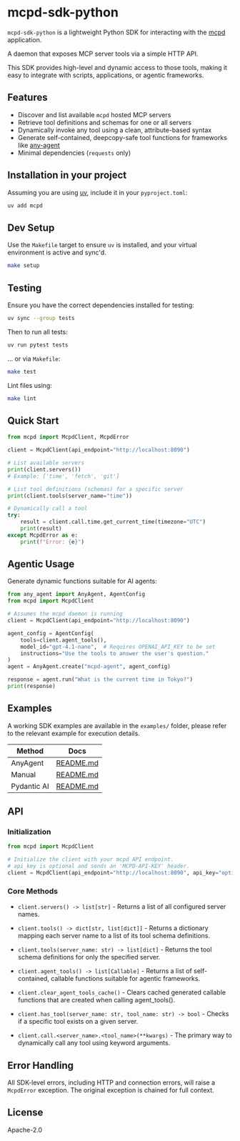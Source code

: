 # mcpd-sdk-python

`mcpd-sdk-python` is a lightweight Python SDK for interacting with the [mcpd](https://github.com/mozilla-ai/mcpd) application.

A daemon that exposes MCP server tools via a simple HTTP API.

This SDK provides high-level and dynamic access to those tools, making it easy to integrate with scripts, applications, or agentic frameworks.

## Features

- Discover and list available `mcpd` hosted MCP servers
- Retrieve tool definitions and schemas for one or all servers
- Dynamically invoke any tool using a clean, attribute-based syntax
- Generate self-contained, deepcopy-safe tool functions for frameworks like [any-agent](https://github.com/mozilla-ai/any-agent)
- Minimal dependencies (`requests` only)

## Installation in your project

Assuming you are using [uv](https://github.com/astral-sh/uv), include it in your `pyproject.toml`:

```bash
uv add mcpd
```

## Dev Setup

Use the `Makefile` target to ensure `uv` is installed, and your virtual environment is active and sync'd.

```bash
make setup
```

## Testing

Ensure you have the correct dependencies installed for testing:

```bash
uv sync --group tests
```

Then to run all tests:

```bash
uv run pytest tests
```

... or via `Makefile`:

```bash
make test
```

Lint files using:

```bash
make lint
```

## Quick Start

```python
from mcpd import McpdClient, McpdError

client = McpdClient(api_endpoint="http://localhost:8090")

# List available servers
print(client.servers())
# Example: ['time', 'fetch', 'git']

# List tool definitions (schemas) for a specific server
print(client.tools(server_name="time"))

# Dynamically call a tool
try:
    result = client.call.time.get_current_time(timezone="UTC")
    print(result)
except McpdError as e:
    print(f"Error: {e}")

```

## Agentic Usage

Generate dynamic functions suitable for AI agents:

```python
from any_agent import AnyAgent, AgentConfig
from mcpd import McpdClient

# Assumes the mcpd daemon is running
client = McpdClient(api_endpoint="http://localhost:8090")

agent_config = AgentConfig(
    tools=client.agent_tools(),
    model_id="gpt-4.1-nano",  # Requires OPENAI_API_KEY to be set
    instructions="Use the tools to answer the user's question."
)
agent = AnyAgent.create("mcpd-agent", agent_config)

response = agent.run("What is the current time in Tokyo?")
print(response)
```

## Examples

A working SDK examples are available in the `examples/` folder,
please refer to the relevant example for execution details.

| Method      | Docs                                        |
|-------------|---------------------------------------------|
| AnyAgent    | [README.md](examples/anyagent/README.md)    |
| Manual      | [README.md](examples/manual/README.md)      |
| Pydantic AI | [README.md](examples/pydantic-ai/README.md) |

## API

### Initialization

```python
from mcpd import McpdClient

# Initialize the client with your mcpd API endpoint.
# api_key is optional and sends an 'MCPD-API-KEY' header.
client = McpdClient(api_endpoint="http://localhost:8090", api_key="optional-key")
```

### Core Methods

* `client.servers() -> list[str]` - Returns a list of all configured server names.

* `client.tools() -> dict[str, list[dict]]` - Returns a dictionary mapping each server name to a list of its tool schema definitions.

* `client.tools(server_name: str) -> list[dict]` - Returns the tool schema definitions for only the specified server.

* `client.agent_tools() -> list[Callable]` - Returns a list of self-contained, callable functions suitable for agentic frameworks.

* `client.clear_agent_tools_cache()` - Clears cached generated callable functions that are created when calling agent_tools().

* `client.has_tool(server_name: str, tool_name: str) -> bool` - Checks if a specific tool exists on a given server.

* `client.call.<server_name>.<tool_name>(**kwargs)` - The primary way to dynamically call any tool using keyword arguments.

## Error Handling

All SDK-level errors, including HTTP and connection errors, will raise a `McpdError` exception.
The original exception is chained for full context.


## License

Apache-2.0
